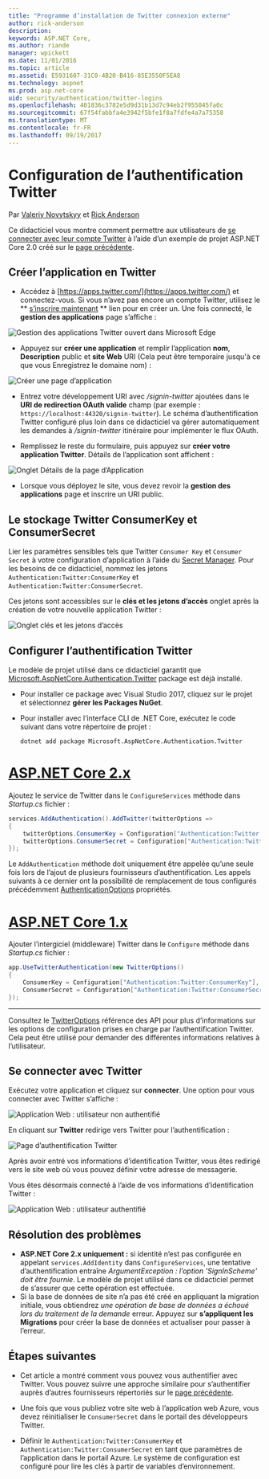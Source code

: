```yaml
---
title: "Programme d’installation de Twitter connexion externe"
author: rick-anderson
description: 
keywords: ASP.NET Core,
ms.author: riande
manager: wpickett
ms.date: 11/01/2016
ms.topic: article
ms.assetid: E5931607-31C0-4B20-B416-85E3550F5EA8
ms.technology: aspnet
ms.prod: asp.net-core
uid: security/authentication/twitter-logins
ms.openlocfilehash: 401836c3782e5d9d31b13d7c94eb2f955045fa0c
ms.sourcegitcommit: 67f54fabbfa4e3942f5bfe1f8a7fdfe4a7a75358
ms.translationtype: MT
ms.contentlocale: fr-FR
ms.lasthandoff: 09/19/2017
---
```

# <a name="configuring-twitter-authentication"></a>Configuration de l’authentification Twitter

<a name=security-authentication-twitter-logins></a>

Par [Valeriy Novytskyy](https://github.com/01binary) et [Rick Anderson](https://twitter.com/RickAndMSFT)

Ce didacticiel vous montre comment permettre aux utilisateurs de [se connecter avec leur compte Twitter](https://dev.twitter.com/web/sign-in/desktop-browser) à l’aide d’un exemple de projet ASP.NET Core 2.0 créé sur le [page précédente](index.md).

## <a name="create-the-app-in-twitter"></a>Créer l’application en Twitter

* Accédez à [https://apps.twitter.com/](https://apps.twitter.com/) et connectez-vous. Si vous n’avez pas encore un compte Twitter, utilisez le ** [s’inscrire maintenant](https://twitter.com/signup) ** lien pour en créer un. Une fois connecté, le **gestion des applications** page s’affiche :

![Gestion des applications Twitter ouvert dans Microsoft Edge](index/_static/TwitterAppManage.png)

* Appuyez sur **créer une application** et remplir l’application **nom**, **Description** public et **site Web** URI (Cela peut être temporaire jusqu'à ce que vous Enregistrez le domaine nom) :

![Créer une page d’application](index/_static/TwitterCreate.png)

* Entrez votre développement URI avec */signin-twitter* ajoutées dans le **URI de redirection OAuth valide** champ (par exemple : `https://localhost:44320/signin-twitter`). Le schéma d’authentification Twitter configuré plus loin dans ce didacticiel va gérer automatiquement les demandes à */signin-twitter* itinéraire pour implémenter le flux OAuth.

* Remplissez le reste du formulaire, puis appuyez sur **créer votre application Twitter**. Détails de l’application sont affichent :

![Onglet Détails de la page d’Application](index/_static/TwitterAppDetails.png)

* Lorsque vous déployez le site, vous devez revoir la **gestion des applications** page et inscrire un URI public.

## <a name="storing-twitter-consumerkey-and-consumersecret"></a>Le stockage Twitter ConsumerKey et ConsumerSecret

Lier les paramètres sensibles tels que Twitter `Consumer Key` et `Consumer Secret` à votre configuration d’application à l’aide du [Secret Manager](../../app-secrets.md). Pour les besoins de ce didacticiel, nommez les jetons `Authentication:Twitter:ConsumerKey` et `Authentication:Twitter:ConsumerSecret`.

Ces jetons sont accessibles sur le **clés et les jetons d’accès** onglet après la création de votre nouvelle application Twitter :

![Onglet clés et les jetons d’accès](index/_static/TwitterKeys.png)

## <a name="configure-twitter-authentication"></a>Configurer l’authentification Twitter

Le modèle de projet utilisé dans ce didacticiel garantit que [Microsoft.AspNetCore.Authentication.Twitter](https://www.nuget.org/packages/Microsoft.AspNetCore.Authentication.Twitter) package est déjà installé.

* Pour installer ce package avec Visual Studio 2017, cliquez sur le projet et sélectionnez **gérer les Packages NuGet**.
* Pour installer avec l’interface CLI de .NET Core, exécutez le code suivant dans votre répertoire de projet :

   `dotnet add package Microsoft.AspNetCore.Authentication.Twitter`

# <a name="aspnet-core-2xtabaspnetcore2x"></a>[ASP.NET Core 2.x](#tab/aspnetcore2x)

Ajoutez le service de Twitter dans le `ConfigureServices` méthode dans *Startup.cs* fichier :

```csharp
services.AddAuthentication().AddTwitter(twitterOptions =>
{
    twitterOptions.ConsumerKey = Configuration["Authentication:Twitter:ConsumerKey"];
    twitterOptions.ConsumerSecret = Configuration["Authentication:Twitter:ConsumerSecret"];
});
```

Le `AddAuthentication` méthode doit uniquement être appelée qu’une seule fois lors de l’ajout de plusieurs fournisseurs d’authentification. Les appels suivants à ce dernier ont la possibilité de remplacement de tous configurés précédemment [AuthenticationOptions](https://docs.microsoft.com/aspnet/core/api/microsoft.aspnetcore.builder.authenticationoptions) propriétés.

# <a name="aspnet-core-1xtabaspnetcore1x"></a>[ASP.NET Core 1.x](#tab/aspnetcore1x)

Ajouter l’intergiciel (middleware) Twitter dans le `Configure` méthode dans *Startup.cs* fichier :

```csharp
app.UseTwitterAuthentication(new TwitterOptions()
{
    ConsumerKey = Configuration["Authentication:Twitter:ConsumerKey"],
    ConsumerSecret = Configuration["Authentication:Twitter:ConsumerSecret"]
});
```

---

Consultez le [TwitterOptions](https://docs.microsoft.com/aspnet/core/api/microsoft.aspnetcore.builder.twitteroptions) référence des API pour plus d’informations sur les options de configuration prises en charge par l’authentification Twitter. Cela peut être utilisé pour demander des différentes informations relatives à l’utilisateur.

## <a name="sign-in-with-twitter"></a>Se connecter avec Twitter

Exécutez votre application et cliquez sur **connecter**. Une option pour vous connecter avec Twitter s’affiche :

![Application Web : utilisateur non authentifié](index/_static/DoneTwitter.png)

En cliquant sur **Twitter** redirige vers Twitter pour l’authentification :

![Page d’authentification Twitter](index/_static/TwitterLogin.png)

Après avoir entré vos informations d’identification Twitter, vous êtes redirigé vers le site web où vous pouvez définir votre adresse de messagerie.

Vous êtes désormais connecté à l’aide de vos informations d’identification Twitter :

![Application Web : utilisateur authentifié](index/_static/Done.png)

## <a name="troubleshooting"></a>Résolution des problèmes

* **ASP.NET Core 2.x uniquement :** si identité n’est pas configurée en appelant `services.AddIdentity` dans `ConfigureServices`, une tentative d’authentification entraîne *ArgumentException : l’option 'SignInScheme' doit être fournie*. Le modèle de projet utilisé dans ce didacticiel permet de s’assurer que cette opération est effectuée.
* Si la base de données de site n’a pas été créé en appliquant la migration initiale, vous obtiendrez *une opération de base de données a échoué lors du traitement de la demande* erreur. Appuyez sur **s’appliquent les Migrations** pour créer la base de données et actualiser pour passer à l’erreur.

## <a name="next-steps"></a>Étapes suivantes

* Cet article a montré comment vous pouvez vous authentifier avec Twitter. Vous pouvez suivre une approche similaire pour s’authentifier auprès d’autres fournisseurs répertoriés sur le [page précédente](index.md).

* Une fois que vous publiez votre site web à l’application web Azure, vous devez réinitialiser le `ConsumerSecret` dans le portail des développeurs Twitter.

* Définir le `Authentication:Twitter:ConsumerKey` et `Authentication:Twitter:ConsumerSecret` en tant que paramètres de l’application dans le portail Azure. Le système de configuration est configuré pour lire les clés à partir de variables d’environnement.
